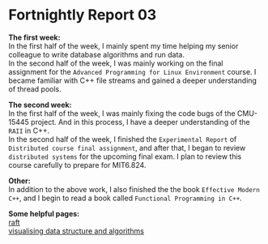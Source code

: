 # Fortnightly Report 03

**The first week:**\
In the first half of the week, I mainly spent my time helping my senior colleague to write database algorithms and run data.\
In the second half of the week, I was mainly working on the final assignment for the `Advanced Programming for Linux Environment` course. I became familiar with C++ file streams and gained a deeper understanding of thread pools.

**The second week:**\
In the first half of the week, I was mainly fixing the code bugs of the CMU-15445 project. And in this process, I have a deeper understanding of the `RAII` in C++.\
In the second half of the week, I finished the `Experimental Report` of `Distributed course final assignment`, and after that, I began to review `distributed systems` for the upcoming final exam. I plan to review this course carefully to prepare for MIT6.824.

**Other:**\
In addition to the above work, I also finished the the book `Effective Modern C++`, and I begin to read a book called `Functional Programming in C++`.

**Some helpful pages:**\
[raft](http://thesecretlivesofdata.com/raft/)\
[visualising data structure and algorithms](https://visualgo.net/en)
